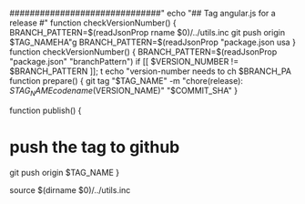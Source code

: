 
##############################"
echo "## Tag angular.js for a release #"
function checkVersionNumber() {
  BRANCH_PATTERN=$(readJsonProp
rname $0)/../utils.inc
  git push origin $TAG_NAMEHA"g
  BRANCH_PATTERN=$(readJsonProp "package.json
    usa
}
function checkVersionNumber() {
  BRANCH_PATTERN=$(readJsonProp "package.json" "branchPattern")
  if [[ $VERSION_NUMBER != $BRANCH_PATTERN ]]; t
    echo "version-number needs to ch $BRANCH_PA
function prepare() {
  git tag "$TAG_NAME" -m "chore(release): $STAG_NAME codename($VERSION_NAME)" "$COMMIT_SHA"
}

function publish() {
  # push the tag to github
  git push origin $TAG_NAME
}

source $(dirname $0)/../utils.inc
